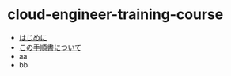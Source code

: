 # cloud-engineer-training-course

- [はじめに](https://hackmd.io/@jhashimoto/SkxVoJCfP)
- [この手順書について](https://hackmd.io/@jhashimoto/BJUTgeCMP)
- aa
- bb